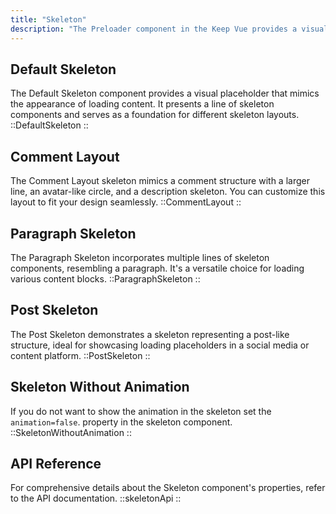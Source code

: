 ```yaml
---
title: "Skeleton"
description: "The Preloader component in the Keep Vue provides a visual indication of an ongoing process or loading state. With various options for type and device, you can choose the appropriate preloader style to enhance the user experience on both web and mobile platforms."
---
```


## Default Skeleton

The Default Skeleton component provides a visual placeholder that mimics the appearance of loading content. It presents a line of skeleton components and serves as a foundation for different skeleton layouts.
::DefaultSkeleton
::

## Comment Layout

The Comment Layout skeleton mimics a comment structure with a larger line, an avatar-like circle, and a description skeleton. You can customize this layout to fit your design seamlessly.
::CommentLayout
::

## Paragraph Skeleton

The Paragraph Skeleton incorporates multiple lines of skeleton components, resembling a paragraph. It's a versatile choice for loading various content blocks.
::ParagraphSkeleton
::

## Post Skeleton

The Post Skeleton demonstrates a skeleton representing a post-like structure, ideal for showcasing loading placeholders in a social media or content platform.
::PostSkeleton
::

## Skeleton Without Animation

If you do not want to show the animation in the skeleton set the `animation=false`. property in the skeleton component.
::SkeletonWithoutAnimation
::

## API Reference

For comprehensive details about the Skeleton component's properties, refer to the API documentation.
::skeletonApi
::
